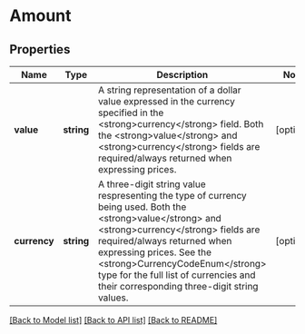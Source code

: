 # Amount

## Properties
Name | Type | Description | Notes
------------ | ------------- | ------------- | -------------
**value** | **string** | A string representation of a dollar value expressed in the currency specified in the &lt;strong&gt;currency&lt;/strong&gt; field. Both the &lt;strong&gt;value&lt;/strong&gt; and &lt;strong&gt;currency&lt;/strong&gt; fields are required/always returned when expressing prices. | [optional] 
**currency** | **string** | A three-digit string value respresenting the type of currency being used. Both the &lt;strong&gt;value&lt;/strong&gt; and &lt;strong&gt;currency&lt;/strong&gt; fields are required/always returned when expressing prices. See the &lt;strong&gt;CurrencyCodeEnum&lt;/strong&gt; type for the full list of currencies and their corresponding three-digit string values. | [optional] 

[[Back to Model list]](../README.md#documentation-for-models) [[Back to API list]](../README.md#documentation-for-api-endpoints) [[Back to README]](../README.md)


